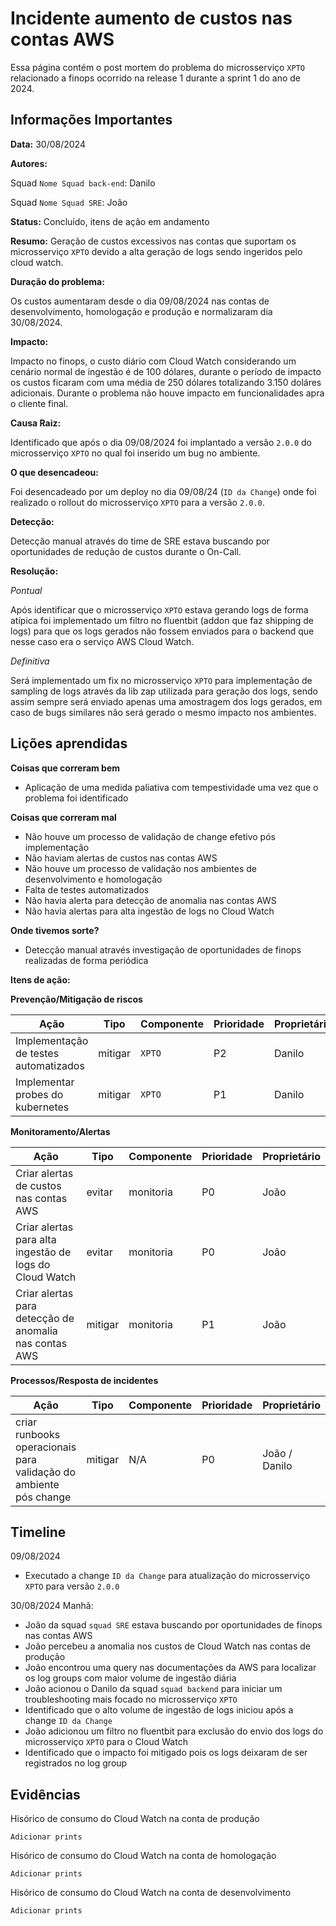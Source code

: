 # Incidente aumento de custos nas contas AWS

Essa página contém o post mortem do problema do microsserviço `XPTO` relacionado a finops ocorrido na release 1 durante a sprint 1 do ano de 2024.

## Informações Importantes

**Data:** 30/08/2024

**Autores:**

Squad `Nome Squad back-end`: Danilo

Squad `Nome Squad SRE`: João

**Status:** Concluído, itens de ação em andamento

**Resumo:**
Geração de custos excessivos nas contas que suportam os microsserviço `XPTO` devido a alta geração de logs sendo ingeridos pelo cloud watch.

**Duração do problema:**

Os custos aumentaram desde o dia 09/08/2024 nas contas de desenvolvimento, homologação e produção e normalizaram dia 30/08/2024.

**Impacto:**

Impacto no finops, o custo diário com Cloud Watch considerando um cenário normal de ingestão é de 100 dólares, durante o período de impacto os custos ficaram com uma média de 250 dólares totalizando 3.150 doláres adicionais. Durante o problema não houve impacto em funcionalidades apra o cliente final.

**Causa Raiz:**

Identificado que após o dia 09/08/2024 foi implantado a versão `2.0.0` do microsserviço `XPTO` no qual foi inserido um bug no ambiente.

**O que desencadeou:**

Foi desencadeado por um deploy no dia 09/08/24 (`ID da Change`) onde foi realizado o rollout do microsserviço `XPTO` para a versão `2.0.0`.

**Detecção:**

Detecção manual através do time de SRE estava buscando por oportunidades de redução de custos durante o On-Call.

**Resolução:**

_Pontual_

Após identificar que o microsserviço `XPTO` estava gerando logs de forma atípica foi implementado um filtro no fluentbit (addon que faz shipping de logs) para que os logs gerados não fossem enviados para o backend que nesse caso era o serviço AWS Cloud Watch.

_Definitiva_

Será implementado um fix no microsserviço `XPTO` para implementação de sampling de logs através da lib zap utilizada para geração dos logs, sendo assim sempre será enviado apenas uma amostragem dos logs gerados, em caso de bugs similares não será gerado o mesmo impacto nos ambientes.

## Lições aprendidas

**Coisas que correram bem**

- Aplicação de uma medida paliativa com tempestividade uma vez que o problema foi identificado

**Coisas que correram mal**

- Não houve um processo de validação de change efetivo pós implementação
- Não haviam alertas de custos nas contas AWS
- Não houve um processo de validação nos ambientes de desenvolvimento e homologação
- Falta de testes automatizados
- Não havia alerta para detecção de anomalia nas contas AWS
- Não havia alertas para alta ingestão de logs no Cloud Watch

**Onde tivemos sorte?**

- Detecção manual através investigação de oportunidades de finops realizadas de forma periódica

**Itens de ação:**

**Prevenção/Mitigação de riscos**

| **Ação**                              | **Tipo** | **Componente** | **Prioridade** | **Proprietário** |
| ------------------------------------- | -------- | -------------- | -------------- | ---------------- |
| Implementação de testes automatizados | mitigar  | `XPTO`         | P2             | Danilo           |
| Implementar probes do kubernetes      | mitigar  | `XPTO`         | P1             | Danilo           |

**Monitoramento/Alertas**

| **Ação**                                                | **Tipo** | **Componente** | **Prioridade** | **Proprietário** |
| ------------------------------------------------------- | -------- | -------------- | -------------- | ---------------- |
| Criar alertas de custos nas contas AWS                  | evitar   | monitoria      | P0             | João             |
| Criar alertas para alta ingestão de logs do Cloud Watch | evitar   | monitoria      | P0             | João             |
| Criar alertas para detecção de anomalia nas contas AWS  | mitigar  | monitoria      | P1             | João             |

**Processos/Resposta de incidentes**

| **Ação**                                                          | **Tipo** | **Componente** | **Prioridade** | **Proprietário** |
| ----------------------------------------------------------------- | -------- | -------------- | -------------- | ---------------- |
| criar runbooks operacionais para validação do ambiente pós change | mitigar  | N/A            | P0             | João / Danilo    |

## Timeline

09/08/2024

- Executado a change `ID da Change` para atualização do microsserviço `XPTO` para versão `2.0.0`

30/08/2024
Manhã:

- João da squad `squad SRE` estava buscando por oportunidades de finops nas contas AWS
- João percebeu a anomalia nos custos de Cloud Watch nas contas de produção
- João encontrou uma query nas documentações da AWS para localizar os log groups com maior volume de ingestão diária
- João acionou o Danilo da squad `squad backend` para iniciar um troubleshooting mais focado no microsserviço `XPTO`
- Identificado que o alto volume de ingestão de logs iniciou após a change `ID da Change`
- João adicionou um filtro no fluentbit para exclusão do envio dos logs do microsserviço `XPTO` para o Cloud Watch
- Identificado que o impacto foi mitigado pois os logs deixaram de ser registrados no log group

## Evidências

Hisórico de consumo do Cloud Watch na conta de produção

`Adicionar prints`

Hisórico de consumo do Cloud Watch na conta de homologação

`Adicionar prints`

Hisórico de consumo do Cloud Watch na conta de desenvolvimento

`Adicionar prints`
